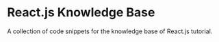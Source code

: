 # React.js Knowledge Base

A collection of code snippets for the knowledge base of React.js tutorial.
